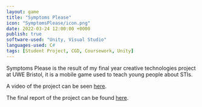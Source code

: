 ```yaml
---
layout: game
title: "Symptoms Please"
icon: "SymptomsPlease/icon.png"
date: 2022-03-24 12:00:00 +0000
publish: true
software-used: "Unity, Visual Studio"
languages-used: C#
tags: [Student Project, CGD, Coursework, Unity]
---
```


Symptoms Please is the result of my final year creative technologies project at UWE Bristol, it is a mobile game used to teach young people about STIs. 

A video of the project can be seen <a href="https://youtu.be/Hir3TNHPba0" target="_blank">here</a>.

The final report of the project can be found <a href="{{site.baseurl}}/assets/SymptomsPlease/SymptomsPlease-Report.pdf" target="_blank">here</a>.